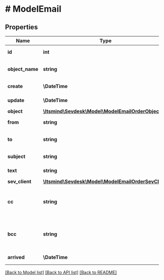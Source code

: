 # # ModelEmail

## Properties

Name | Type | Description | Notes
------------ | ------------- | ------------- | -------------
**id** | **int** | The email id | [optional] [readonly]
**object_name** | **string** | The email object name | [optional] [readonly]
**create** | **\DateTime** | Date of mail creation | [optional] [readonly]
**update** | **\DateTime** | Date of last mail update | [optional] [readonly]
**object** | [**\Itsmind\\Sevdesk\Model\ModelEmailOrderObject**](ModelEmailOrderObject.md) |  | [optional]
**from** | **string** | The sender of the email |
**to** | **string** | The recipient of the email |
**subject** | **string** | The subject of the email |
**text** | **string** | The text of the email | [optional]
**sev_client** | [**\Itsmind\\Sevdesk\Model\ModelEmailOrderSevClient**](ModelEmailOrderSevClient.md) |  | [optional]
**cc** | **string** | A list of mail addresses which are in the cc | [optional]
**bcc** | **string** | A list of mail addresses which are in the bcc | [optional]
**arrived** | **\DateTime** | Date the mail arrived | [optional]

[[Back to Model list]](../../README.md#models) [[Back to API list]](../../README.md#endpoints) [[Back to README]](../../README.md)
